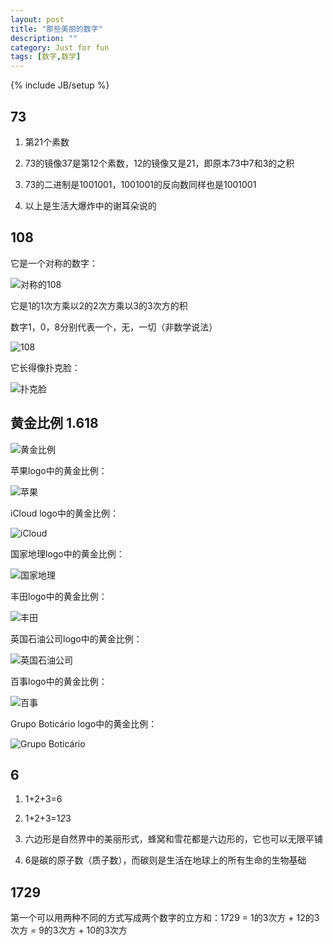 ```yaml
---
layout: post
title: "那些美丽的数字"
description: ""
category: Just for fun
tags: [数字,数学]
---
```

{% include JB/setup %}
<h2>73</h2>

<ol>
<li><p>第21个素数</p></li>
<li><p>73的镜像37是第12个素数，12的镜像又是21，即原本73中7和3的之积</p></li>
<li><p>73的二进制是1001001，1001001的反向数同样也是1001001</p></li>
<li><p>以上是生活大爆炸中的谢耳朵说的</p></li>
</ol>


<h2>108</h2>

<p>它是一个对称的数字：</p>

<p><img src="http://pic.yupoo.com/leireading/Cg3Tc8lV/SroBZ.jpg" alt="对称的108" /></p>

<p>它是1的1次方乘以2的2次方乘以3的3次方的积</p>

<p>数字1，0，8分别代表一个，无，一切（非数学说法）</p>

<p><img src="http://pic.yupoo.com/leireading/Cg3XVuUt/IKsxM.png" alt="108" /></p>

<p>它长得像扑克脸：</p>

<p><img src="http://pic.yupoo.com/leireading/Cg3XXGE0/KUw4W.jpg" alt="扑克脸" /></p>

<h2>黄金比例 1.618</h2>

<p><img src="http://pic.yupoo.com/leireading/Cg3XWICB/RAa4F.jpg" alt="黄金比例" /></p>

<p>苹果logo中的黄金比例：</p>

<p><img src="http://pic.yupoo.com/leireading/Cg3XXBS3/e11OY.png" alt="苹果" /></p>

<p>iCloud logo中的黄金比例：</p>

<p><img src="http://pic.yupoo.com/leireading/Cg3XXlGl/fwLkD.png" alt="iCloud" /></p>

<p>国家地理logo中的黄金比例：</p>

<p><img src="http://pic.yupoo.com/leireading/Cg3XWMob/pcijM.png" alt="国家地理" /></p>

<p>丰田logo中的黄金比例：</p>

<p><img src="http://pic.yupoo.com/leireading/Cg3XWMob/pcijM.png" alt="丰田" /></p>

<p>英国石油公司logo中的黄金比例：</p>

<p><img src="http://pic.yupoo.com/leireading/Cg3XWMob/pcijM.png" alt="英国石油公司" /></p>

<p>百事logo中的黄金比例：</p>

<p><img src="http://pic.yupoo.com/leireading/Cg3XW0y7/g6Xbg.png" alt="百事" /></p>

<p>Grupo Boticário logo中的黄金比例：</p>

<p><img src="http://pic.yupoo.com/leireading/Cg3XWkP0/rh0wC.png" alt="Grupo Boticário" /></p>

<h2>6</h2>

<ol>
<li><p>1+2+3=6</p></li>
<li><p>1+2+3=1<em>2</em>3</p></li>
<li><p>六边形是自然界中的美丽形式，蜂窝和雪花都是六边形的，它也可以无限平铺</p></li>
<li><p>6是碳的原子数（质子数），而碳则是生活在地球上的所有生命的生物基础</p></li>
</ol>


<h2>1729</h2>

<p>第一个可以用两种不同的方式写成两个数字的立方和：1729 = 1的3次方 + 12的3次方 = 9的3次方 + 10的3次方</p>
